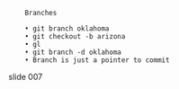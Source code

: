         Branches

        • git branch oklahoma
        • git checkout -b arizona
        • gl
        • git branch -d oklahoma
        • Branch is just a pointer to commit

















































































slide 007
